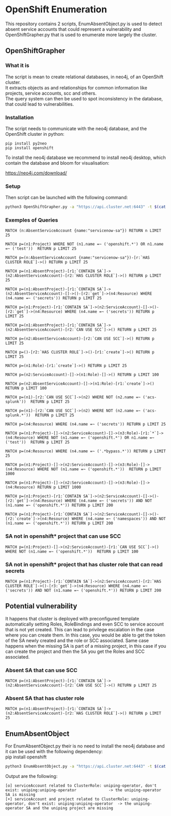 # OpenShift Enumeration

This repository contains 2 scripts, EnumAbsentObject.py is used to detect absent service accounts that could represent a vulnerability and OpenShiftGrapher.py that is used to enumerate more largely the cluster.  

## OpenShiftGrapher

### What it is

The script is mean to create relational databases, in neo4j, of an OpenShift cluster.  
It extracts objects as and relationships for common information like projects, service accounts, scc and others.  
The query system can then be used to spot inconsistency in the database, that could lead to vulnerabilities.


### Installation

The script needs to communicate with the neo4j database, and the OpenShift cluster in python:  

```
pip install py2neo  
pip install openshift  
```

To install the neo4j database we recommend to install neo4j desktop, which contain the database and bloom for visualisation:  

https://neo4j.com/download/  

### Setup

Then script can be launched with the following command:  

```bash
python3 OpenShiftGrapher.py -a "https://api.cluster.net:6443" -t $(cat quota.token) -c all
```

### Exemples of Queries

```
MATCH (n:AbsentServiceAccount {name:"servicenow-sa"}) RETURN n LIMIT 25  

MATCH p=(n1:Project) WHERE NOT (n1.name =~ ('openshift.*') OR n1.name =~ ('test'))  RETURN p LIMIT 25  

MATCH p=(n:AbsentServiceAccount {name:"servicenow-sa"})-[r:`HAS CLUSTER ROLE`]->() RETURN p LIMIT 25  

MATCH p=(n1:AbsentProject)-[r1:`CONTAIN SA`]->(n2:AbsentServiceAccount)-[r2:`HAS CLUSTER ROLE`]->() RETURN p LIMIT 25  

MATCH p=(n1:AbsentProject)-[r1:`CONTAIN SA`]->(n2:AbsentServiceAccount)-[]->()-[r2:`get`]->(n4:Resource) WHERE (n4.name =~ ('secrets')) RETURN p LIMIT 25  

MATCH p=(n1:Project)-[r1:`CONTAIN SA`]->(n2:ServiceAccount)-[]->()-[r2:`get`]->(n4:Resource) WHERE (n4.name =~ ('secrets')) RETURN p LIMIT 25  

MATCH p=(n1:AbsentProject)-[r1:`CONTAIN SA`]->(n2:AbsentServiceAccount)-[r2:`CAN USE SCC`]->() RETURN p LIMIT 25  

MATCH p=(n2:AbsentServiceAccount)-[r2:`CAN USE SCC`]->() RETURN p LIMIT 25  

MATCH p=()-[r2:`HAS CLUSTER ROLE`]->()-[r1:`create`]->() RETURN p LIMIT 25  

MATCH p=(n1:Role)-[r1:`create`]->() RETURN p LIMIT 25  

MATCH p=(n2:ServiceAccount)-[]->(n1:Role)-[]->() RETURN p LIMIT 100  

MATCH p=(n2:AbsentServiceAccount)-[]->(n1:Role)-[r1:`create`]->() RETURN p LIMIT 100  

MATCH p=(n1)-[r2:`CAN USE SCC`]->(n2) WHERE NOT (n2.name =~ ('acs-splunk'))  RETURN p LIMIT 25  

MATCH p=(n1)-[r2:`CAN USE SCC`]->(n2) WHERE NOT (n2.name =~ ('acs-splunk.*'))  RETURN p LIMIT 25  

MATCH p=(n4:Resource) WHERE (n4.name =~ ('secrets')) RETURN p LIMIT 25  

MATCH p=(n1:Project)-[]->(n2:ServiceAccount)-[]->(n3:Role)-[r1:`*`]->(n4:Resource) WHERE NOT (n1.name =~ ('openshift.*') OR n1.name =~ ('test'))  RETURN p LIMIT 25  

MATCH p=(n4:Resource) WHERE (n4.name =~ ('.*bypass.*')) RETURN p LIMIT 25  

MATCH p=(n1:Project)-[]->(n2:ServiceAccount)-[]->(n3:Role)-[]->(n4:Resource) WHERE NOT (n1.name =~ ('openshift.*'))  RETURN p LIMIT 1000

MATCH p=(n1:Project)-[]->(n2:ServiceAccount)-[]->(n3:Role)-[]->(n4:Resource) RETURN p LIMIT 1000

MATCH p=(n1:Project)-[r1:`CONTAIN SA`]->(n2:ServiceAccount)-[]->()-[r2:`get`]->(n4:Resource) WHERE (n4.name =~ ('secrets')) AND NOT (n1.name =~ ('openshift.*')) RETURN p LIMIT 200  

MATCH p=(n1:Project)-[r1:`CONTAIN SA`]->(n2:ServiceAccount)-[]->()-[r2:`create`]->(n4:Resource) WHERE (n4.name =~ ('namespaces')) AND NOT (n1.name =~ ('openshift.*')) RETURN p LIMIT 200  

```

### SA not in openshift* project that can use SCC

```
MATCH p=(n1:Project)-[]->(n2:ServiceAccount)-[r1:`CAN USE SCC`]->() WHERE NOT (n1.name =~ ('openshift.*'))  RETURN p LIMIT 100
```

### SA not in openshift* project that has cluster role that can read secrets

```
MATCH p=(n1:Project)-[r1:`CONTAIN SA`]->(n2:ServiceAccount)-[r2:`HAS CLUSTER ROLE`]->()-[r3:`get`]->(n4:Resource) WHERE (n4.name =~ ('secrets')) AND NOT (n1.name =~ ('openshift.*')) RETURN p LIMIT 200  
```

## Potential vulnerability

It happens that cluster is deployed with preconfigured template automatically setting Roles, RoleBindings and even SCC to service account that is not yet created. This can lead to privilege escalation in the case where you can create them. In this case, you would be able to get the token of the SA newly created and the role or SCC associated. Same case happens when the missing SA is part of a missing project, in this case if you can create the project and then the SA you get the Roles and SCC associated.

### Absent SA that can use SCC

```
MATCH p=(n1:AbsentProject)-[r1:`CONTAIN SA`]->(n2:AbsentServiceAccount)-[r2:`CAN USE SCC`]->() RETURN p LIMIT 25  
```

### Absent SA that has cluster role

```
MATCH p=(n1:AbsentProject)-[r1:`CONTAIN SA`]->(n2:AbsentServiceAccount)-[r2:`HAS CLUSTER ROLE`]->() RETURN p LIMIT 25  
```

## EnumAbsentObject

For EnumAbsentObject.py their is no need to install the neo4j database and it can be used with the following dependency:  
pip install openshift  

```bash
python3 EnumAbsentObject.py -a "https://api.cluster.net:6443" -t $(cat quota.token)
```

Output are the following:  

```
[o] serviceAccount related to ClusterRole: uniping-operator, don't exist: uniping:uniping-operator     			-> the uniping-operator SA is missing 
[+] serviceAccount and project related to ClusterRole: uniping-operator, don't exist: uniping:uniping-operator 	-> the uniping-operator SA and the uniping project are missing 
```